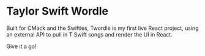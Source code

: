 # Taylor Swift Wordle

Built for CMack and the Swifties, Twordle is my first live React project, using an external API to pull in T Swift songs and render the UI in React.

Give it a go!
